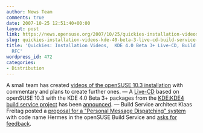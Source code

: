 ```yaml
---
author: News Team
comments: true
date: 2007-10-25 12:51:40+00:00
layout: post
link: https://news.opensuse.org/2007/10/25/quickies-installation-videos-kde-40-beta-3-live-cd-build-service-notification-rfc/
slug: quickies-installation-videos-kde-40-beta-3-live-cd-build-service-notification-rfc
title: 'Quickies: Installation Videos,  KDE 4.0 Beta 3+ Live-CD, Build Service Notification
  RFC'
wordpress_id: 472
categories:
- Distribution
---
```


A small team has created [videos of the openSUSE 10.3 installation](//en.opensuse.org/Videos) with commentary and plans to create further ones. — A [Live-CD](//home.kde.org/~binner/kde-four-live/) based on openSUSE 10.3 with the KDE 4.0 Beta 3+ packages from the [KDE:KDE4 build service project](//en.opensuse.org/KDE4) has been [announced](//kdedevelopers.org/node/3061). — Build Service architect Klaas Freitag posted a [proposal for a "Personal Message Dispatching" system](//en.opensuse.org/Build_Service/Concepts/Notification) with code name Hermes in the openSUSE Build Service and [asks for feedback](//lists.opensuse.org/opensuse-buildservice/2007-10/msg00168.html).

